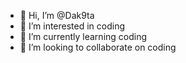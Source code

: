 - 👋 Hi, I’m @Dak9ta
- 👀 I’m interested in coding
- 🌱 I’m currently learning coding
- 💞️ I’m looking to collaborate on coding

<!---
Dak9ta/Dak9ta is a ✨ special ✨ repository because its `README.md` (this file) appears on your GitHub profile.
You can click the Preview link to take a look at your changes.
--->

